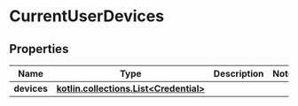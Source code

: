 
# CurrentUserDevices

## Properties
Name | Type | Description | Notes
------------ | ------------- | ------------- | -------------
**devices** | [**kotlin.collections.List&lt;Credential&gt;**](Credential.md) |  | 



